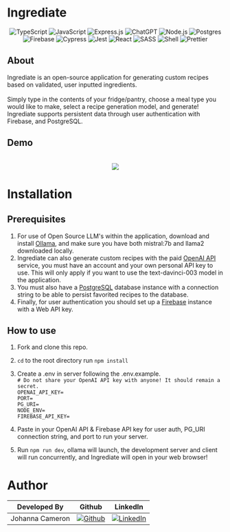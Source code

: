 # Ingrediate

<div align="center" width="100%">

![TypeScript](https://img.shields.io/badge/TypeScript-007ACC?style=for-the-badge&logo=typescript&logoColor=white)
![JavaScript](https://img.shields.io/badge/javascript-%23323330.svg?style=for-the-badge&logo=javascript&logoColor=%23F7DF1E)
![Express.js](https://img.shields.io/badge/express.js-%23404d59.svg?style=for-the-badge&logo=express&logoColor=%2361DAFB)
![ChatGPT](https://img.shields.io/badge/chatGPT-74aa9c?style=for-the-badge&logo=openai&logoColor=white)
![Node.js](https://img.shields.io/badge/node.js-6DA55F?style=for-the-badge&logo=node.js&logoColor=white)
![Postgres](https://img.shields.io/badge/postgres-%23316192.svg?style=for-the-badge&logo=postgresql&logoColor=white)
![Firebase](https://img.shields.io/badge/firebase-a08021?style=for-the-badge&logo=firebase&logoColor=ffcd34)
![Cypress](https://img.shields.io/badge/-cypress-%23E5E5E5?style=for-the-badge&logo=cypress&logoColor=058a5e)
![Jest](https://img.shields.io/badge/-jest-%23C21325?style=for-the-badge&logo=jest&logoColor=white)
![React](https://img.shields.io/badge/React-20232A?style=for-the-badge&logo=react&logoColor=61DAFB)
![SASS](https://img.shields.io/badge/SASS-hotpink.svg?style=for-the-badge&logo=SASS&logoColor=white)
![Shell](https://img.shields.io/badge/Shell_Script-121011?style=for-the-badge&logo=gnu-bash&logoColor=white)
![Prettier](https://img.shields.io/badge/prettier-1A2C34?style=for-the-badge&logo=prettier&logoColor=F7BA3E)


</div>


## About
Ingrediate is an open-source application for generating custom recipes based on validated, user inputted ingredients. </br> </br>
Simply type in the contents of your fridge/pantry, choose a meal type you would like to make, select a recipe generation model, and generate! Ingrediate supports persistent data through user authentication with Firebase, and PostgreSQL.

## Demo

<br />

<div align="center">
    <img src="/public/assets/Ingrediate_demo.gif">
</div>

# Installation

## Prerequisites

1. For use of Open Source LLM's within the application, download and install <a href="https://ollama.com/download" target="_blank">Ollama</a>, and make sure you have both mistral:7b and llama2 downloaded locally.
2. Ingrediate can also generate custom recipes with the paid <a href="https://openai.com/blog/openai-api" target="_blank">OpenAI API</a> service, you must have an account and your own personal API key to use. This will only apply if you want to use the text-davinci-003 model in the application.
3. You must also have a <a href="https://www.postgresql.org" target="_blank">PostgreSQL</a> database instance with a connection string to be able to persist favorited recipes to the database.
4. Finally, for user authentication you should set up a <a href="https://firebase.google.com/" target="_blank">Firebase</a> instance with a Web API key.

## How to use

1. Fork and clone this repo.
2. `cd` to the root directory run `npm install`
3. Create a .env in server following the .env.example. <br />
     `# Do not share your OpenAI API key with anyone! It should remain a secret.`
     <br />
    `OPENAI_API_KEY=`
    <br />
    `PORT=`
     <br />
    `PG_URI=`
     <br />
    `NODE_ENV=`
     <br />
    `FIREBASE_API_KEY=`

4. Paste in your OpenAI API & Firebase API key for user auth, PG_URI connection string, and port to run your server.
5. Run `npm run dev`, ollama will launch, the development server and client will run concurrently, and Ingrediate will open in your web browser!


# Author

| Developed By | Github | LinkedIn |
| :-: | :-: |:-: |
|Johanna Cameron|[![Github](https://img.shields.io/badge/github-%23121011.svg?style=for-the-badge&logo=github&logoColor=white)](https://github.com/jojecameron)|[![LinkedIn](https://img.shields.io/badge/LinkedIn-%230077B5.svg?logo=linkedin&logoColor=white)](https://www.linkedin.com/in/johanna-cameron/) |
